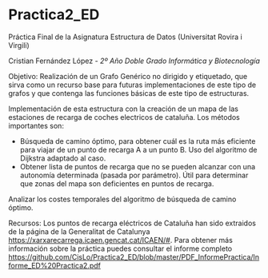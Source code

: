 # Practica2_ED
Práctica Final de la Asignatura Estructura de Datos (Universitat Rovira i Virgili)

Cristian Fernández López - 
*2º Año Doble Grado Informática y Biotecnología*

Objetivo: Realización de un Grafo Genérico no dirigido y etiquetado, que sirva como un recurso base para futuras implementaciones de este tipo de grafos y que contenga las funciones básicas de este tipo de estructuras. 

Implementación de esta estructura con la creación de un mapa de las estaciones de recarga de coches electricos de cataluña. Los métodos importantes son:
- Búsqueda de camino óptimo, para obtener cuál es la ruta más eficiente para viajar de un punto de recarga A a un punto B. Uso del algoritmo de Dijkstra adaptado al caso.
- Obtener lista de puntos de recarga que no se pueden alcanzar con una autonomía determinada (pasada por parámetro). Útil para determinar que zonas del mapa son deficientes en puntos de recarga.

Analizar los costes temporales del algoritmo de búsqueda de camino óptimo.

Recursos: Los puntos de recarga eléctricos de Cataluña han sido extraidos de la página de la Generalitat de Catalunya https://xarxarecarrega.icaen.gencat.cat/ICAEN/#. Para obtener más información sobre la práctica puedes consultar el informe completo https://github.com/CisLo/Practica2_ED/blob/master/PDF_InformePractica/Informe_ED%20Practica2.pdf
